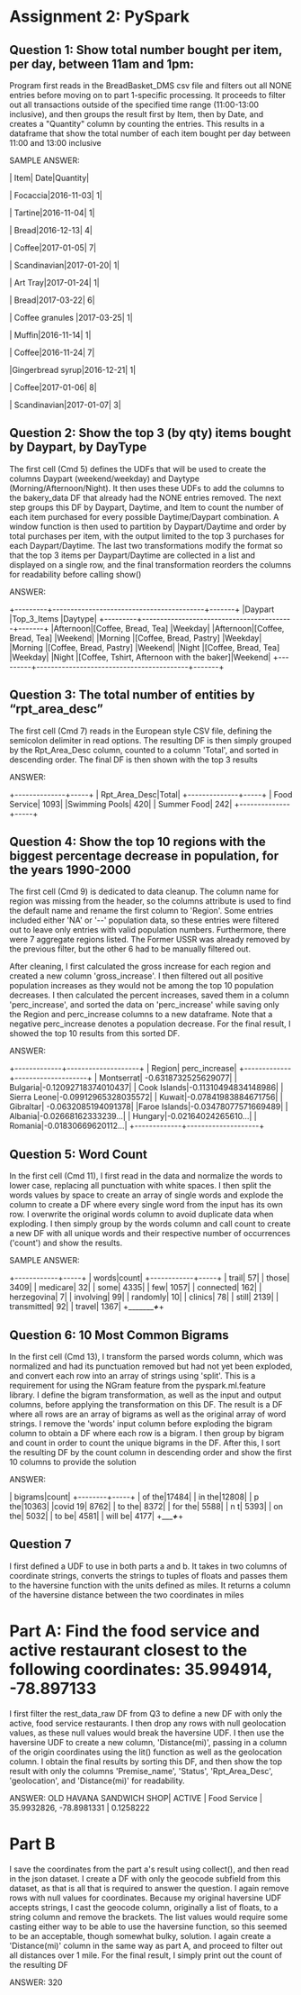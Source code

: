 # Assignment 2: PySpark

## Question 1: Show total number bought per item, per day, between 11am and 1pm:

Program first reads in the BreadBasket_DMS csv file and filters out all NONE entries before moving on to part 1-specific processing. It proceeds to filter out all transactions outside of the specified time range (11:00-13:00 inclusive), and then groups the result first by Item, then by Date, and creates a "Quantity" column by counting the entries. This results in a dataframe that show the total number of each item bought per day between 11:00 and 13:00 inclusive

SAMPLE ANSWER:

|             Item|      Date|Quantity|

|         Focaccia|2016-11-03|       1|

|          Tartine|2016-11-04|       1|

|            Bread|2016-12-13|       4|

|           Coffee|2017-01-05|       7|

|     Scandinavian|2017-01-20|       1|

|         Art Tray|2017-01-24|       1|

|            Bread|2017-03-22|       6|

| Coffee granules |2017-03-25|       1|

|           Muffin|2016-11-14|       1|

|           Coffee|2016-11-24|       7|

|Gingerbread syrup|2016-12-21|       1|

|           Coffee|2017-01-06|       8|

|     Scandinavian|2017-01-07|       3|



## Question 2: Show the top 3 (by qty) items bought by Daypart, by DayType

The first cell (Cmd 5) defines the UDFs that will be used to create the columns Daypart (weekend/weekday) and Daytype (Morning/Afternoon/Night). It then uses these UDFs to add the columns to the bakery_data DF that already had the NONE entries removed. The next step groups this DF by Daypart, Daytime, and Item to count the number of each item purchased for every possible Daytime/Daypart combination. A window function is then used to partition by Daypart/Daytime and order by total purchases per item, with the output limited to the top 3 purchases for each Daypart/Daytime. The last two transformations modify the format so that the top 3 items per Daypart/Daytime are collected in a list and displayed on a single row, and the final transformation reorders the columns for readability before calling show()

ANSWER:

+---------+------------------------------------------+-------+
|Daypart  |Top_3_Items                               |Daytype|
+---------+------------------------------------------+-------+
|Afternoon|[Coffee, Bread, Tea]                      |Weekday|
|Afternoon|[Coffee, Bread, Tea]                      |Weekend|
|Morning  |[Coffee, Bread, Pastry]                   |Weekday|
|Morning  |[Coffee, Bread, Pastry]                   |Weekend|
|Night    |[Coffee, Bread, Tea]                      |Weekday|
|Night    |[Coffee, Tshirt, Afternoon with the baker]|Weekend|
+---------+------------------------------------------+-------+

## Question 3: The total number of entities by “rpt_area_desc”

The first cell (Cmd 7) reads in the European style CSV file, defining the semicolon delimiter in read options. The resulting DF is then simply grouped by the Rpt_Area_Desc column, counted to a column 'Total', and sorted in descending order. The final DF is then shown with the top 3 results

ANSWER:

+--------------+-----+
| Rpt_Area_Desc|Total|
+--------------+-----+
|  Food Service| 1093|
|Swimming Pools|  420|
|   Summer Food|  242|
+--------------+-----+

## Question 4: Show the top 10 regions with the biggest percentage decrease in population, for the years 1990-2000

The first cell (Cmd 9) is dedicated to data cleanup. The column name for region was missing from the header, so the columns attribute is used to find the default name and rename the first column to 'Region'. Some entries included either 'NA' or '--' population data, so these entries were filtered out to leave only entries with valid population numbers. Furthermore, there were 7 aggregate regions listed. The Former USSR was already removed by the previous filter, but the other 6 had to be manually filtered out.

After cleaning, I first calculated the gross increase for each region and created a new column 'gross_increase'. I then filtered out all positive population increases as they would not be among the top 10 population decreases. I then calculated the percent increases, saved them in a column 'perc_increase', and sorted the data on 'perc_increase' while saving only the Region and perc_increase columns to a new dataframe. Note that a negative perc_increase denotes a population decrease. For the final result, I showed the top 10 results from this sorted DF.

ANSWER:

+-------------+--------------------+
|       Region|       perc_increase|
+-------------+--------------------+
|   Montserrat| -0.6318732525629077|
|     Bulgaria|-0.12092718374010437|
| Cook Islands|-0.11310494834148986|
| Sierra Leone|-0.09912965328035572|
|       Kuwait|-0.07841983884671756|
|    Gibraltar| -0.0632085194091378|
|Faroe Islands|-0.03478077571669489|
|      Albania|-0.02668162333239...|
|      Hungary|-0.02164024265610...|
|      Romania|-0.01830669620112...|
+-------------+--------------------+

## Question 5: Word Count

In the first cell (Cmd 11), I first read in the data and normalize the words to lower case, replacing all punctuation with white spaces. I then split the words values by space to create an array of single words and explode the column to create a DF where every single word from the input has its own row. I overwrite the original words column to avoid duplicate data when exploding. I then simply group by the words column and call count to create a new DF with all unique words and their respective number of occurrences ('count') and show the results.

SAMPLE ANSWER:

+------------+-----+
|       words|count|
+------------+-----+
|       trail|   57|
|       those| 3409|
|    medicare|   32|
|        some| 4335|
|         few| 1057|
|   connected|  162|
| herzegovina|    7|
|   involving|   99|
|    randomly|   10|
|     clinics|   78|
|       still| 2139|
| transmitted|   92|
|      travel| 1367|
+____________+_____+

## Question 6: 10 Most Common Bigrams

In the first cell (Cmd 13), I transform the parsed words column, which was normalized and had its punctuation removed but had not yet been exploded, and convert each row into an array of strings using 'split'. This is a requirement for using the NGram feature from the pyspark.ml.feature library. I define the bigram transformation, as well as the input and output columns, before applying the transformation on this DF. The result is a DF where all rows are an array of bigrams as well as the original array of word strings. I remove the 'words' input column before exploding the bigram column to obtain a DF where each row is a bigram. I then group by bigram and count in order to count the unique bigrams in the DF. After this, I sort the resulting DF by the count column in descending order and show the first 10 columns to provide the solution

ANSWER:

| bigrams|count|
+--------+-----+
|  of the|17484|
|  in the|12808|
|   p the|10363|
|covid 19| 8762|
|  to the| 8372|
| for the| 5588|
|     n t| 5393|
|  on the| 5032|
|   to be| 4581|
| will be| 4177|
+________+_____+

## Question 7

I first defined a UDF to use in both parts a and b. It takes in two columns of coordinate strings, converts the strings to tuples of floats and passes them to the haversine function with the units defined as miles. It returns a column of the haversine distance between the two coordinates in miles

# Part A: Find the food service and active restaurant closest to the following coordinates: 35.994914, -78.897133

I first filter the rest_data_raw DF from Q3 to define a new DF with only the active, food service restaurants. I then drop any rows with null geolocation values, as these null values would break the haversine UDF. I then use the haversine UDF to create a new column, 'Distance(mi)', passing in a column of the origin coordinates using the lit() function as well as the geolocation column. I obtain the final results by sorting this DF, and then show the top result with only the columns 'Premise_name', 'Status', 'Rpt_Area_Desc', 'geolocation', and 'Distance(mi)' for readability.

ANSWER: OLD HAVANA SANDWICH SHOP| ACTIVE | Food Service | 35.9932826, -78.8981331 | 0.1258222


# Part B

I save the coordinates from the part a's result using collect(), and then read in the json dataset. I create a DF with only the geocode subfield from this dataset, as that is all that is required to answer the question. I again remove rows with null values for coordinates. Because my original haversine UDF accepts strings, I cast the geocode column, originally a list of floats, to a string column and remove the brackets. The list values would require some casting either way to be able to use the haversine function, so this seemed to be an acceptable, though somewhat bulky, solution. I again create a 'Distance(mi)' column in the same way as part A, and proceed to filter out all distances over 1 mile. For the final result, I simply print out the count of the resulting DF

ANSWER: 320

